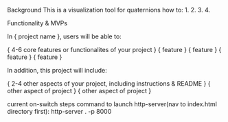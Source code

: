 Background
This is a visualization tool for quaternions
how to: 1.
        2.
        3.
        4.

Functionality & MVPs

In { project name }, users will be able to:

{ 4-6 core features or functionalites of your project }
{ feature }
{ feature }
{ feature }
{ feature }

In addition, this project will include:

{ 2-4 other aspects of your project, including instructions & README }
{ other aspect of project }
{ other aspect of project }

current on-switch steps
command to launch http-server(nav to index.html directory first): http-server . -p 8000